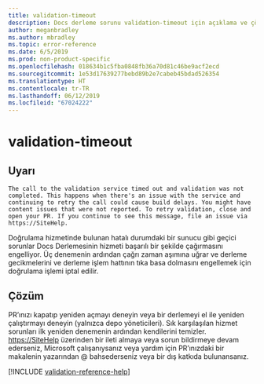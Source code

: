 ```yaml
---
title: validation-timeout
description: Docs derleme sorunu validation-timeout için açıklama ve çözüm
author: meganbradley
ms.author: mbradley
ms.topic: error-reference
ms.date: 6/5/2019
ms.prod: non-product-specific
ms.openlocfilehash: 018634b1c5fba0848fb36a70d81c46be9acf2ecd
ms.sourcegitcommit: 1e53d17639277bebd89b2e7cabeb45bdad526354
ms.translationtype: HT
ms.contentlocale: tr-TR
ms.lasthandoff: 06/12/2019
ms.locfileid: "67024222"
---
```

# <a name="validation-timeout"></a>validation-timeout

## <a name="warning"></a>Uyarı

`The call to the validation service timed out and validation was not completed. This happens when there's an issue with the service and continuing to retry the call could cause build delays. You might have content issues that were not reported. To retry validation, close and open your PR. If you continue to see this message, file an issue via https://SiteHelp.`

Doğrulama hizmetinde bulunan hatalı durumdaki bir sunucu gibi geçici sorunlar Docs Derlemesinin hizmeti başarılı bir şekilde çağırmasını engelliyor. Üç denemenin ardından çağrı zaman aşımına uğrar ve derleme gecikmelerini ve derleme işlem hattının tıka basa dolmasını engellemek için doğrulama işlemi iptal edilir.

## <a name="resolution"></a>Çözüm

PR’ınızı kapatıp yeniden açmayı deneyin veya bir derlemeyi el ile yeniden çalıştırmayı deneyin (yalnızca depo yöneticileri). Sık karşılaşılan hizmet sorunları ilk yeniden denemenin ardından kendilerini temizler. [https://SiteHelp](https://SiteHelp) üzerinden bir ileti almaya veya sorun bildirmeye devam ederseniz, Microsoft çalışanıysanız veya yardım için PR’ınızdaki bir makalenin yazarından @ bahsederseniz veya bir dış katkıda bulunansanız.

<!--make sure to add this file to your includes folder and verify the path-->
[!INCLUDE [validation-reference-help](includes/validation-reference-help.md)]
